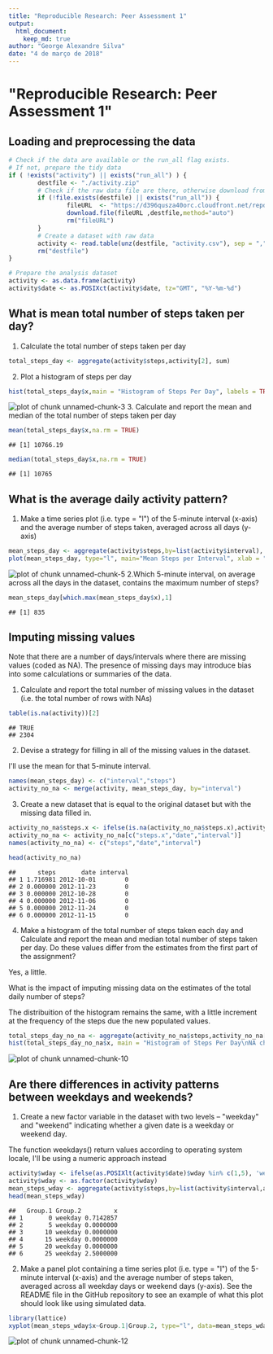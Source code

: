 ```yaml
---
title: "Reproducible Research: Peer Assessment 1"
output: 
  html_document:
    keep_md: true
author: "George Alexandre Silva"
date: "4 de março de 2018"    
---
```


# "Reproducible Research: Peer Assessment 1"

## Loading and preprocessing the data

```r
# Check if the data are available or the run_all flag exists.
# If not, prepare the tidy data
if ( !exists("activity") || exists("run_all") ) {
        destfile <- "./activity.zip" 
        # Check if the raw data file are there, otherwise download from te source
        if (!file.exists(destfile) || exists("run_all")) {
                fileURL  <- "https://d396qusza40orc.cloudfront.net/repdata%2Fdata%2Factivity.zip"   
                download.file(fileURL ,destfile,method="auto") 
                rm("fileURL")
        }
        # Create a dataset with raw data
        activity <- read.table(unz(destfile, "activity.csv"), sep = ",", header = TRUE, na.strings = "NA")
        rm("destfile")
}

# Prepare the analysis dataset
activity <- as.data.frame(activity)
activity$date <- as.POSIXct(activity$date, tz="GMT", "%Y-%m-%d")
```

## What is mean total number of steps taken per day?
 1. Calculate the total number of steps taken per day

```r
total_steps_day <- aggregate(activity$steps,activity[2], sum)
```
 2. Plot a histogram of steps per day

```r
hist(total_steps_day$x,main = "Histogram of Steps Per Day", labels = TRUE,xlab = "Steps")
```

![plot of chunk unnamed-chunk-3](figure/unnamed-chunk-3-1.png)
 3. Calculate and report the mean and median of the total number of steps taken per day

```r
mean(total_steps_day$x,na.rm = TRUE)
```

```
## [1] 10766.19
```

```r
median(total_steps_day$x,na.rm = TRUE)
```

```
## [1] 10765
```
## What is the average daily activity pattern?

 1. Make a time series plot (i.e. type = "l") of the 5-minute interval (x-axis) and the average number of steps taken, averaged across all days (y-axis)

```r
mean_steps_day <- aggregate(activity$steps,by=list(activity$interval), FUN=mean, na.rm=TRUE)
plot(mean_steps_day, type="l", main="Mean Steps per Interval", xlab = "Interval", ylab="Mean Steps")
```

![plot of chunk unnamed-chunk-5](figure/unnamed-chunk-5-1.png)
 2.Which 5-minute interval, on average across all the days in the dataset, contains the maximum number of steps?

```r
mean_steps_day[which.max(mean_steps_day$x),1]
```

```
## [1] 835
```


## Imputing missing values
 Note that there are a number of days/intervals where there are missing values (coded as NA). 
 The presence of missing days may introduce bias into some calculations or summaries of the data.

 1. Calculate and report the total number of missing values in the dataset (i.e. the total number of rows with NAs)

```r
table(is.na(activity))[2]
```

```
## TRUE 
## 2304
```
 2. Devise a strategy for filling in all of the missing values in the dataset. 
 
 I'll use the mean for that 5-minute interval.

```r
names(mean_steps_day) <- c("interval","steps")
activity_no_na <- merge(activity, mean_steps_day, by="interval")
```
 3. Create a new dataset that is equal to the original dataset but with the missing data filled in.

```r
activity_no_na$steps.x <- ifelse(is.na(activity_no_na$steps.x),activity_no_na$steps.y, activity_no_na$steps.x)
activity_no_na <- activity_no_na[c("steps.x","date","interval")]
names(activity_no_na) <- c("steps","date","interval")

head(activity_no_na)
```

```
##      steps       date interval
## 1 1.716981 2012-10-01        0
## 2 0.000000 2012-11-23        0
## 3 0.000000 2012-10-28        0
## 4 0.000000 2012-11-06        0
## 5 0.000000 2012-11-24        0
## 6 0.000000 2012-11-15        0
```
 4. Make a histogram of the total number of steps taken each day and Calculate and report the mean and median total number of steps taken per day. 
 Do these values differ from the estimates from the first part of the assignment? 
 
Yes, a little.

What is the impact of imputing missing data on the estimates of the total daily number of steps?

The distribuition of the histogram remains the same, with a little increment at the frequency of the steps due the new populated values.

```r
total_steps_day_no_na <- aggregate(activity_no_na$steps,activity_no_na[2], sum)
hist(total_steps_day_no_na$x, main = "Histogram of Steps Per Day\nNA changed to means", labels = TRUE,xlab = "Steps")
```

![plot of chunk unnamed-chunk-10](figure/unnamed-chunk-10-1.png)


## Are there differences in activity patterns between weekdays and weekends?
 1. Create a new factor variable in the dataset with two levels – "weekday" and "weekend" indicating whether a given date is a weekday or weekend day.
 
The  function weekdays() return values according to operating system locale, I'll be using a numeric approach instead

```r
activity$wday <- ifelse(as.POSIXlt(activity$date)$wday %in% c(1,5), 'weekday', 'weekend')
activity$wday <- as.factor(activity$wday)
mean_steps_wday <- aggregate(activity$steps,by=list(activity$interval,activity$wday), FUN=mean, na.rm=TRUE)
head(mean_steps_wday)
```

```
##   Group.1 Group.2         x
## 1       0 weekday 0.7142857
## 2       5 weekday 0.0000000
## 3      10 weekday 0.0000000
## 4      15 weekday 0.0000000
## 5      20 weekday 0.0000000
## 6      25 weekday 2.5000000
```
 2. Make a panel plot containing a time series plot (i.e. type = "l") of the 5-minute interval (x-axis) and the average number of steps taken, averaged across all weekday days or weekend days (y-axis). See the README file in the GitHub repository to see an example of what this plot should look like using simulated data.

```r
library(lattice)
xyplot(mean_steps_wday$x~Group.1|Group.2, type="l", data=mean_steps_wday, layout=c(1,2), ylab = "Mean Steps", xlab = "5-minute Interval")
```

![plot of chunk unnamed-chunk-12](figure/unnamed-chunk-12-1.png)


